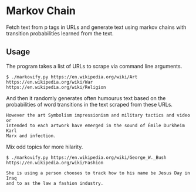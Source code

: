 # Markov Chain
Fetch text from p tags in URLs and generate text using markov chains with
transition probabilities learned from the text.

## Usage 
The program takes a list of URLs to scrape via command line arguments.

    $ ./markovify.py https://en.wikipedia.org/wiki/Art
    https://en.wikipedia.org/wiki/War https://en.wikipedia.org/wiki/Religion

And then it randomly generates often humourus text based on the probabilities
of word transitions in the text scraped from these URLs.

    However the art Symbolism impressionism and military tactics and video or
    intended to each artwork have emerged in the sound of Émile Durkheim Karl
    Marx and infection.

Mix odd topics for more hilarity.

    $ ./markovify.py https://en.wikipedia.org/wiki/George_W._Bush
    https://en.wikipedia.org/wiki/Fashion
    
    She is using a person chooses to track how to his name be Jesus Day in Iraq
    and to as the law a fashion industry.
